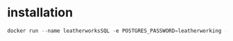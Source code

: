 # installation
```powershell
docker run --name leatherworksSQL -e POSTGRES_PASSWORD=leatherworking -v sqlvolume:/var/opt/postgres --rm -d postgres -p 1433
```